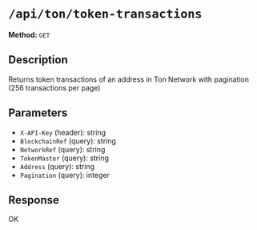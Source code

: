 # `/api/ton/token-transactions`

**Method:** `GET`  

## Description
Returns token transactions of an address in Ton Network with pagination (256 transactions per page)



## Parameters
- `X-API-Key` (header): string
- `BlockchainRef` (query): string
- `NetworkRef` (query): string
- `TokenMaster` (query): string
- `Address` (query): string
- `Pagination` (query): integer

## Response
OK
